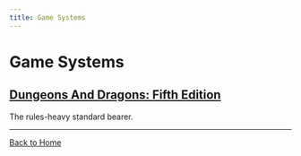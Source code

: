 ```yaml
---
title: Game Systems
---
```


# Game Systems

## [Dungeons And Dragons: Fifth Edition]({{site.baseurl}}/systems/5e)

The rules-heavy standard bearer.

---

[Back to Home]({{site.baseurl}}/)
